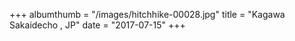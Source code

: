 +++
albumthumb = "/images/hitchhike-00028.jpg"
title = "Kagawa Sakaidecho , JP"
date = "2017-07-15"
+++
